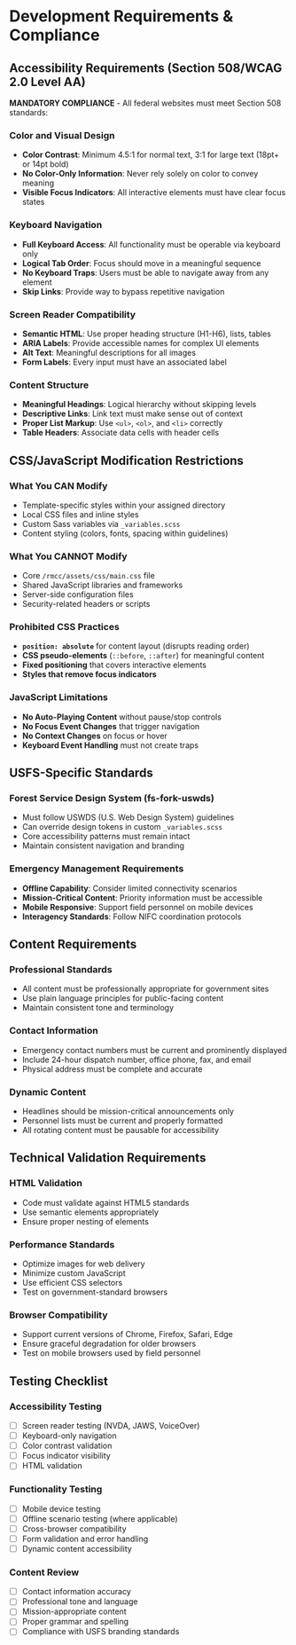 # Development Requirements & Compliance

## Accessibility Requirements (Section 508/WCAG 2.0 Level AA)

**MANDATORY COMPLIANCE** - All federal websites must meet Section 508 standards:

### Color and Visual Design
- **Color Contrast**: Minimum 4.5:1 for normal text, 3:1 for large text (18pt+ or 14pt bold)
- **No Color-Only Information**: Never rely solely on color to convey meaning
- **Visible Focus Indicators**: All interactive elements must have clear focus states

### Keyboard Navigation
- **Full Keyboard Access**: All functionality must be operable via keyboard only
- **Logical Tab Order**: Focus should move in a meaningful sequence
- **No Keyboard Traps**: Users must be able to navigate away from any element
- **Skip Links**: Provide way to bypass repetitive navigation

### Screen Reader Compatibility
- **Semantic HTML**: Use proper heading structure (H1-H6), lists, tables
- **ARIA Labels**: Provide accessible names for complex UI elements
- **Alt Text**: Meaningful descriptions for all images
- **Form Labels**: Every input must have an associated label

### Content Structure
- **Meaningful Headings**: Logical hierarchy without skipping levels
- **Descriptive Links**: Link text must make sense out of context
- **Proper List Markup**: Use `<ul>`, `<ol>`, and `<li>` correctly
- **Table Headers**: Associate data cells with header cells

## CSS/JavaScript Modification Restrictions

### What You CAN Modify
- Template-specific styles within your assigned directory
- Local CSS files and inline styles
- Custom Sass variables via `_variables.scss`
- Content styling (colors, fonts, spacing within guidelines)

### What You CANNOT Modify
- Core `/rmcc/assets/css/main.css` file
- Shared JavaScript libraries and frameworks
- Server-side configuration files
- Security-related headers or scripts

### Prohibited CSS Practices
- **`position: absolute`** for content layout (disrupts reading order)
- **CSS pseudo-elements** (`::before`, `::after`) for meaningful content
- **Fixed positioning** that covers interactive elements
- **Styles that remove focus indicators**

### JavaScript Limitations
- **No Auto-Playing Content** without pause/stop controls
- **No Focus Event Changes** that trigger navigation
- **No Context Changes** on focus or hover
- **Keyboard Event Handling** must not create traps

## USFS-Specific Standards

### Forest Service Design System (fs-fork-uswds)
- Must follow USWDS (U.S. Web Design System) guidelines
- Can override design tokens in custom `_variables.scss`
- Core accessibility patterns must remain intact
- Maintain consistent navigation and branding

### Emergency Management Requirements
- **Offline Capability**: Consider limited connectivity scenarios
- **Mission-Critical Content**: Priority information must be accessible
- **Mobile Responsive**: Support field personnel on mobile devices
- **Interagency Standards**: Follow NIFC coordination protocols

## Content Requirements

### Professional Standards
- All content must be professionally appropriate for government sites
- Use plain language principles for public-facing content
- Maintain consistent tone and terminology

### Contact Information
- Emergency contact numbers must be current and prominently displayed
- Include 24-hour dispatch number, office phone, fax, and email
- Physical address must be complete and accurate

### Dynamic Content
- Headlines should be mission-critical announcements only
- Personnel lists must be current and properly formatted
- All rotating content must be pausable for accessibility

## Technical Validation Requirements

### HTML Validation
- Code must validate against HTML5 standards
- Use semantic elements appropriately
- Ensure proper nesting of elements

### Performance Standards
- Optimize images for web delivery
- Minimize custom JavaScript
- Use efficient CSS selectors
- Test on government-standard browsers

### Browser Compatibility
- Support current versions of Chrome, Firefox, Safari, Edge
- Ensure graceful degradation for older browsers
- Test on mobile browsers used by field personnel

## Testing Checklist

### Accessibility Testing
- [ ] Screen reader testing (NVDA, JAWS, VoiceOver)
- [ ] Keyboard-only navigation
- [ ] Color contrast validation
- [ ] Focus indicator visibility
- [ ] HTML validation

### Functionality Testing
- [ ] Mobile device testing
- [ ] Offline scenario testing (where applicable)
- [ ] Cross-browser compatibility
- [ ] Form validation and error handling
- [ ] Dynamic content accessibility

### Content Review
- [ ] Contact information accuracy
- [ ] Professional tone and language
- [ ] Mission-appropriate content
- [ ] Proper grammar and spelling
- [ ] Compliance with USFS branding standards